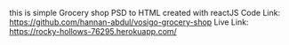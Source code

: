this is simple Grocery shop PSD to HTML created with reactJS
Code Link: https://github.com/hannan-abdul/vosigo-grocery-shop
Live Link: https://rocky-hollows-76295.herokuapp.com/
